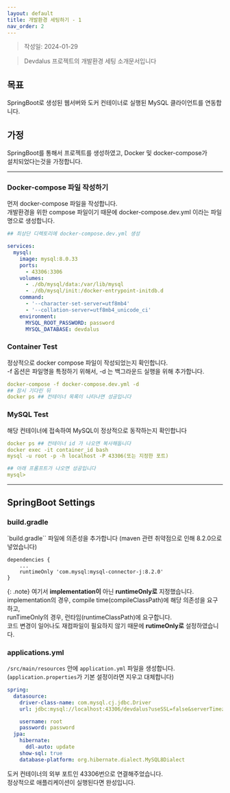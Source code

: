 ```yaml
---
layout: default
title: 개발환경 세팅하기 - 1
nav_order: 2
---
```


> 작성일: 2024-01-29  

> Devdalus 프로젝트의 개발환경 세팅 소개문서입니다

## 목표
SpringBoot로 생성된 웹서버와 도커 컨테이너로 실행된 MySQL 클라이언트를 연동합니다.

## 가정
SpringBoot를 통해서 프로젝트를 생성하였고, Docker 및   docker-compose가  
설치되었다는것을 가정합니다.

---

### **Docker-compose 파일 작성하기**

먼저 docker-compose 파일을 작성합니다.   
개발환경을 위한 compose 파일이기 때문에 docker-compose.dev.yml 이라는 파일명으로 생성합니다.

```yaml
## 최상단 디렉토리에 docker-compose.dev.yml 생성

services:
  mysql:
    image: mysql:8.0.33
    ports:
      - 43306:3306
    volumes:
      - ./db/mysql/data:/var/lib/mysql
      - ./db/mysql/init:/docker-entrypoint-initdb.d
    command:
      - '--character-set-server=utf8mb4'
      - '--collation-server=utf8mb4_unicode_ci'
    environment:
      MYSQL_ROOT_PASSWORD: password
      MYSQL_DATABASE: devdalus
```

### **Container Test**

정상적으로 docker compose 파일이 작성되었는지 확인합니다.   
-f 옵션은 파일명을 특정하기 위해서, -d 는 백그라운드 실행을 위해 추가합니다.

```yaml
docker-compose -f docker-compose.dev.yml -d
## 잠시 기다린 뒤
docker ps ## 컨테이너 목록이 나타나면 성공입니다
```
### **MySQL Test**
해당 컨테이너에 접속하여 MySQL이 정상적으로 동작하는지 확인합니다
```yaml
docker ps ## 컨테이너 id 가 나오면 복사해둡니다
docker exec -it container_id bash
mysql -u root -p -h localhost -P 43306(또는 지정한 포트)

## 아래 프롬프트가 나오면 성공입니다
mysql>
```

---

## **SpringBoot Settings**

### **build.gradle**

`build.gradle`` 파일에 의존성을 추가합니다
(maven 관련 취약점으로 인해 8.2.0으로 넣었습니다)

```
dependencies {
	...
	runtimeOnly 'com.mysql:mysql-connector-j:8.2.0'
}
```

{: .note}
여기서 **implementation이** 아닌 **runtimeOnly로** 지정했습니다.  
implementation의 경우, compile time(compileClassPath)에 해당 의존성을 요구하고,  
runTimeOnly의 경우, 런타임(runtimeClassPath)에 요구합니다.   
코드 변경이 일어나도 재컴파일이 필요하지 않기 때문에 **rutimeOnly로** 설정하였습니다.

### **applications.yml**

`/src/main/resources` 안에 `application.yml` 파일을 생성합니다.
(`application.properties`가 기본 설정이라면  지우고 대체합니다)

```yaml
spring:
  datasource:
    driver-class-name: com.mysql.cj.jdbc.Driver
    url: jdbc:mysql://localhost:43306/devdalus?useSSL=false&serverTimezone=UTC

    username: root
    password: password
  jpa:
    hibernate:
      ddl-auto: update
    show-sql: true
    database-platform: org.hibernate.dialect.MySQL8Dialect
```

도커 컨테이너의 외부 포트인 43306번으로 연결해주었습니다.  
정상적으로 애플리케이션이 실행된다면 완성입니다.